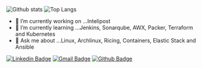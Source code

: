 ![Github stats](https://github-readme-stats.vercel.app/api?username=aleroxac&layout=compact&theme=merko)
![Top Langs](https://github-readme-stats.vercel.app/api//top-langs?username=aleroxac&show_icons=truea&layout=compact&theme=dark)

- 🔭 I’m currently working on ...Intelipost
- 🌱 I’m currently learning ...Jenkins, Sonarqube, AWX, Packer, Terraform and Kubernetes
- 💬 Ask me about ...Linux, Archlinux, Ricing, Containers, Elastic Stack and Ansible

[![Linkedin Badge](https://img.shields.io/badge/-LinkedIn-blue?style=flat-square&logo=Linkedin&logoColor=white&link=https://www.linkedin.com/in/oacardoso)](https://www.linkedin.com/in/oacardoso)
[![Gmail Badge](https://img.shields.io/badge/-Gmail-c14438?style=flat-square&logo=Gmail&logoColor=white&link=mailto:seu_email)](mailto:acardoso.ti@gmail.com)
[![Github Badge](https://img.shields.io/badge/-Github-000?style=flat-square&logo=Github&logoColor=white&link=https://github.com/aleroxac)](https://github.com/aleroxac)
